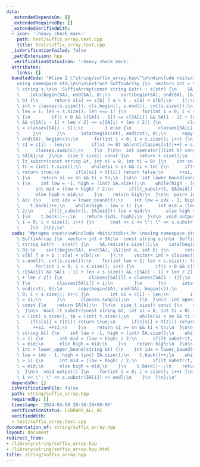 ```yaml
---
data:
  _extendedDependsOn: []
  _extendedRequiredBy: []
  _extendedVerifiedWith:
  - icon: ':heavy_check_mark:'
    path: test/suffix_array.test.cpp
    title: test/suffix_array.test.cpp
  _isVerificationFailed: false
  _pathExtension: hpp
  _verificationStatusIcon: ':heavy_check_mark:'
  attributes:
    links: []
  bundledCode: "#line 2 \"string/suffix_array.hpp\"\n\n#include <bits/stdc++.h> \n\
    using namespace std;\n\n\n\nstruct SuffixArray {\n  vector< int > SA;\n  const\
    \ string s;\n\n  SuffixArray(const string &str) : s(str) {\n    SA.resize(s.size());\n\
    \    iota(begin(SA), end(SA), 0);\n    sort(begin(SA), end(SA), [&](int a, int\
    \ b) {\n      return s[a] == s[b] ? a > b : s[a] < s[b];\n    });\n    vector<\
    \ int > classes(s.size()), c(s.begin(), s.end()), cnt(s.size());\n    for(int\
    \ len = 1; len < s.size(); len <<= 1) {\n      for(int i = 0; i < s.size(); i++)\
    \ {\n        if(i > 0 && c[SA[i - 1]] == c[SA[i]] && SA[i - 1] + len < s.size()\
    \ && c[SA[i - 1] + len / 2] == c[SA[i] + len / 2]) {\n          classes[SA[i]]\
    \ = classes[SA[i - 1]];\n        } else {\n          classes[SA[i]] = i;\n   \
    \     }\n      }\n      iota(begin(cnt), end(cnt), 0);\n      copy(begin(SA),\
    \ end(SA), begin(c));\n      for(int i = 0; i < s.size(); i++) {\n        int\
    \ s1 = c[i] - len;\n        if(s1 >= 0) SA[cnt[classes[s1]]++] = s1;\n      }\n\
    \      classes.swap(c);\n    }\n  }\n\n  int operator[](int k) const {\n    return\
    \ SA[k];\n  }\n\n  size_t size() const {\n    return s.size();\n  }\n\n  bool\
    \ lt_substr(const string &t, int si = 0, int ti = 0) {\n    int sn = (int) s.size(),\
    \ tn = (int) t.size();\n    while(si < sn && ti < tn) {\n      if(s[si] < t[ti])\
    \ return true;\n      if(s[si] > t[ti]) return false;\n      ++si, ++ti;\n   \
    \ }\n    return si >= sn && ti < tn;\n  }\n\n  int lower_bound(const string &t)\
    \ {\n    int low = -1, high = (int) SA.size();\n    while(high - low > 1) {\n\
    \      int mid = (low + high) / 2;\n      if(lt_substr(t, SA[mid])) low = mid;\n\
    \      else high = mid;\n    }\n    return high;\n  }\n\n  pair< int, int > lower_upper_bound(string\
    \ &t) {\n    int idx = lower_bound(t);\n    int low = idx - 1, high = (int) SA.size();\n\
    \    t.back()++;\n    while(high - low > 1) {\n      int mid = (low + high) /\
    \ 2;\n      if(lt_substr(t, SA[mid])) low = mid;\n      else high = mid;\n   \
    \ }\n    t.back()--;\n    return {idx, high};\n  }\n\n  void output() {\n    for(int\
    \ i = 0; i < size(); i++) {\n      cout << i << \": \" << s.substr(SA[i]) << endl;\n\
    \    }\n  }\n};\n"
  code: "#pragma once\n\n#include <bits/stdc++.h> \nusing namespace std;\n\n\n\nstruct\
    \ SuffixArray {\n  vector< int > SA;\n  const string s;\n\n  SuffixArray(const\
    \ string &str) : s(str) {\n    SA.resize(s.size());\n    iota(begin(SA), end(SA),\
    \ 0);\n    sort(begin(SA), end(SA), [&](int a, int b) {\n      return s[a] ==\
    \ s[b] ? a > b : s[a] < s[b];\n    });\n    vector< int > classes(s.size()), c(s.begin(),\
    \ s.end()), cnt(s.size());\n    for(int len = 1; len < s.size(); len <<= 1) {\n\
    \      for(int i = 0; i < s.size(); i++) {\n        if(i > 0 && c[SA[i - 1]] ==\
    \ c[SA[i]] && SA[i - 1] + len < s.size() && c[SA[i - 1] + len / 2] == c[SA[i]\
    \ + len / 2]) {\n          classes[SA[i]] = classes[SA[i - 1]];\n        } else\
    \ {\n          classes[SA[i]] = i;\n        }\n      }\n      iota(begin(cnt),\
    \ end(cnt), 0);\n      copy(begin(SA), end(SA), begin(c));\n      for(int i =\
    \ 0; i < s.size(); i++) {\n        int s1 = c[i] - len;\n        if(s1 >= 0) SA[cnt[classes[s1]]++]\
    \ = s1;\n      }\n      classes.swap(c);\n    }\n  }\n\n  int operator[](int k)\
    \ const {\n    return SA[k];\n  }\n\n  size_t size() const {\n    return s.size();\n\
    \  }\n\n  bool lt_substr(const string &t, int si = 0, int ti = 0) {\n    int sn\
    \ = (int) s.size(), tn = (int) t.size();\n    while(si < sn && ti < tn) {\n  \
    \    if(s[si] < t[ti]) return true;\n      if(s[si] > t[ti]) return false;\n \
    \     ++si, ++ti;\n    }\n    return si >= sn && ti < tn;\n  }\n\n  int lower_bound(const\
    \ string &t) {\n    int low = -1, high = (int) SA.size();\n    while(high - low\
    \ > 1) {\n      int mid = (low + high) / 2;\n      if(lt_substr(t, SA[mid])) low\
    \ = mid;\n      else high = mid;\n    }\n    return high;\n  }\n\n  pair< int,\
    \ int > lower_upper_bound(string &t) {\n    int idx = lower_bound(t);\n    int\
    \ low = idx - 1, high = (int) SA.size();\n    t.back()++;\n    while(high - low\
    \ > 1) {\n      int mid = (low + high) / 2;\n      if(lt_substr(t, SA[mid])) low\
    \ = mid;\n      else high = mid;\n    }\n    t.back()--;\n    return {idx, high};\n\
    \  }\n\n  void output() {\n    for(int i = 0; i < size(); i++) {\n      cout <<\
    \ i << \": \" << s.substr(SA[i]) << endl;\n    }\n  }\n};\n"
  dependsOn: []
  isVerificationFile: false
  path: string/suffix_array.hpp
  requiredBy: []
  timestamp: '2024-03-09 20:36:28+09:00'
  verificationStatus: LIBRARY_ALL_AC
  verifiedWith:
  - test/suffix_array.test.cpp
documentation_of: string/suffix_array.hpp
layout: document
redirect_from:
- /library/string/suffix_array.hpp
- /library/string/suffix_array.hpp.html
title: string/suffix_array.hpp
---
```

